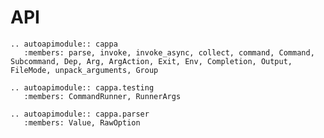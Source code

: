 # API

```{eval-rst}
.. autoapimodule:: cappa
   :members: parse, invoke, invoke_async, collect, command, Command, Subcommand, Dep, Arg, ArgAction, Exit, Env, Completion, Output, FileMode, unpack_arguments, Group
```

```{eval-rst}
.. autoapimodule:: cappa.testing
   :members: CommandRunner, RunnerArgs
```

```{eval-rst}
.. autoapimodule:: cappa.parser
   :members: Value, RawOption
```
